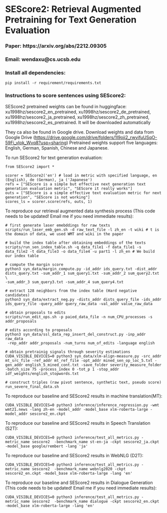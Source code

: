 <h1>SEScore2: Retrieval Augmented Pretraining for Text Generation Evaluation</h1>

<h3>Paper: https://arxiv.org/abs/2212.09305</h3>

<h3>Email: wendaxu@cs.ucsb.edu</h3>

<h3>Install all dependencies:</h3>

````
pip install -r requirement/requirements.txt
````

<h3>Instructions to score sentences using SEScore2:</h3>

SEScore2 pretrained weights can be found in huggingface: xu1998hz/sescore2_en_pretrained, xu1998hz/sescore2_de_pretrained, xu1998hz/sescore2_ja_pretrained, xu1998hz/sescore2_zh_pretrained, xu1998hz/sescore2_es_pretrained. It will be downloaded automatically

They ca also be found in Google drive. Download weights and data from Google Drive (https://drive.google.com/drive/folders/1I9oji2_rwvifuUSqO-59Fi_vIok_Wvq8?usp=sharing)
Pretrained weights support five languages: English, German, Spanish, Chinese and Japanese.

To run SEScore2 for text generation evaluation:

````
from SEScore2 import *

scorer = SEScore2('en') # load in metric with specified language, en (English), de (German), ja ('Japanese')
refs = ["SEScore is a simple but effective next generation text generation evaluation metric", "SEScore it really works"]
outs = ["SEScore is a simple effective text evaluation metric for next generation", "SEScore is not working"]
scores_ls = scorer.score(refs, outs, 1)
````

To reproduce our retrieval augmented data synthesis process (This code needs to be updated! Email me if you need immediate results):

````
# first generate laser emebddings for raw texts
scripts/run_laser_emb_gen.sh -d raw_text_file -l zh_en -t wiki # t is the domain of data, we used WMT and wiki in the paper

# build the index table after obtaining embeddings of the texts
scripts/run_sen_index_table.sh -q data_file1 -f data_file1 -s data_file2 -t data_file3 -o data_file4 -u part1 -l zh_en # We build our index table 

# compute the margin score 
python3 syn_data/margin_compute.py -id_addr ids_query.txt -dist_addr dists_query.txt -sum_addr_1 sum_query1.txt -sum_addr_2 sum_query2.txt \
-sum_addr_3 sum_query3.txt -sum_addr_4 sum_query4.txt

# extract 128 neighbors from the index table (Hard negative candidates)
python3 syn_data/extract_neg.py -dists_addr dists_query_file -ids_addr ids_query_file -query_addr query_raw_data -val_addr value_raw_data 

# obtain proposals to edits
scripts/run_edit_ops.sh -p paied_data_file -n num_CPU_processes -s addr_proposals

# edits according to proposals
python3 syn_data/ssl_data_rep_insert_del_construct.py -inp_addr raw_data
 -rep_addr addr_proposals -num_turns num_of_edits -language english

# obtain pretrainig signals through severity estimations
CUDA_VISIBLE_DEVICES=0 python3 syn_data/xlm-align-measure.py -src_addr mt_src_file -ref_addr mt_ref_file -opt_addr mined_sen_op_loc_5.txt -gen_addr english_5_mined_cont.txt -save_folder severity_measure_folder -batch_size 75 -process_index 0 -tot_p 1 -stop_addr idf_weights/english_stopwords.txt

# construct triples (raw pivot sentence, synthetic text, pseudo score)
run_severe_final_data.sh
````

To reproduce our baseline and SEScore2 results in machine translation(MT):

````
CUDA_VISIBLE_DEVICES=0 python3 inference/inference_regression.py -wmt wmt21.news -lang zh-en -model_addr -model_base xlm-roberta-large -model_addr sescore2_en.ckpt
````

To reproduce our baseline and SEScore2 results in Speech Translation (S2T):

````
CUDA_VISIBLE_DEVICES=0 python3 inference/test_all_metrics.py -metric_name sescore2  -benchmark_name st-en-ja -ckpt sescore2_ja.ckpt -model_base google/rembert -lang 'ja'
````

To reproduce our baseline and SEScore2 results in WebNLG (D2T):

````
CUDA_VISIBLE_DEVICES=0 python3 inference/test_all_metrics.py -metric_name sescore2  -benchmark_name webnlg2020 -ckpt sescore2_en.ckpt -model_base xlm-roberta-large -lang 'en'
````

To reproduce our baseline and SEScore2 results in Dialogue Generation (This code needs to be updated! Email me if you need immediate results):

````
CUDA_VISIBLE_DEVICES=0 python3 inference/test_all_metrics.py -metric_name sescore2  -benchmark_name dialogue -ckpt sescore2_en.ckpt -model_base xlm-roberta-large -lang 'en'
````
